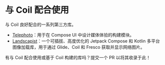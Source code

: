# 与 Coil 配合使用

与 Coil 良好配合的一系列第三方库。

- [Telephoto](https://github.com/saket/telephoto)：用于在 Compose UI 中设计媒体体验的构建模块。
- [Landscapist](https://github.skydoves/landscapist)：一个可插拔、高度优化的 Jetpack Compose 和 Kotlin 多平台图像加载库，用于通过 Glide、Coil 和 Fresco 获取并显示网络图片。

有与 Coil 配合使用或基于 Coil 构建的库吗？提交一个 PR 以将其收录于此！
